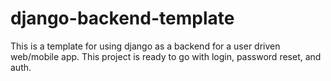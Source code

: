 # django-backend-template
This is a template for using django as a backend for a user driven web/mobile app.  This project is ready to go with login, password reset, and auth.  

